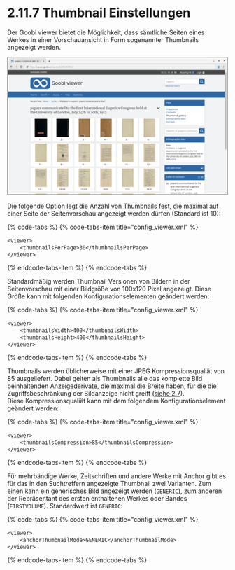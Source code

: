 # 2.11.7 Thumbnail Einstellungen

Der Goobi viewer bietet die Möglichkeit, dass sämtliche Seiten eines Werkes in einer Vorschauansicht in Form sogenannter Thumbnails angezeigt werden.

![Seitenvorschau](../../.gitbook/assets/2.11.7.png)

Die folgende Option legt die Anzahl von Thumbnails fest, die maximal auf einer Seite der Seitenvorschau angezeigt werden dürfen \(Standard ist 10\):

{% code-tabs %}
{% code-tabs-item title="config\_viewer.xml" %}
```markup
<viewer>
    <thumbnailsPerPage>30</thumbnailsPerPage>
</viewer>
```
{% endcode-tabs-item %}
{% endcode-tabs %}

Standardmäßig werden Thumbnail Versionen von Bildern in der Seitenvorschau mit einer Bildgröße von 100x120 Pixel angezeigt. Diese Größe kann mit folgenden Konfigurationselementen geändert werden:

{% code-tabs %}
{% code-tabs-item title="config\_viewer.xml" %}
```markup
<viewer>
    <thumbnailsWidth>400</thumbnailsWidth>
    <thumbnailsHeight>400</thumbnailsHeight>
</viewer>
```
{% endcode-tabs-item %}
{% endcode-tabs %}

Thumbnails werden üblicherweise mit einer JPEG Kompressionsqualiät von 85 ausgeliefert. Dabei gelten als Thumbnails alle das komplette Bild beinhaltenden Anzeigederivate, die maximal die Breite haben, für die die Zugriffsbeschränkung der Bildanzeige nicht greift \([siehe 2.7](../2.7.md)\).   
Diese Kompressionsqualiät kann mit dem folgendem Konfigurationselement geändert werden: 

{% code-tabs %}
{% code-tabs-item title="config\_viewer.xml" %}
```markup
<viewer>
    <thumbnailsCompression>85</thumbnailsCompression>
</viewer>
```
{% endcode-tabs-item %}
{% endcode-tabs %}

Für mehrbändige Werke, Zeitschriften und andere Werke mit Anchor gibt es für das in den Suchtreffern angezeigte Thumbnail zwei Varianten.  Zum einen kann ein generisches Bild angezeigt werden \(`GENERIC`\), zum anderen der Repräsentant des ersten enthaltenen Werkes oder Bandes \(`FIRSTVOLUME`\). Standardwert ist `GENERIC`:

{% code-tabs %}
{% code-tabs-item title="config\_viewer.xml" %}
```markup
<viewer>
    <anchorThumbnailMode>GENERIC</anchorThumbnailMode>
</viewer>
```
{% endcode-tabs-item %}
{% endcode-tabs %}



